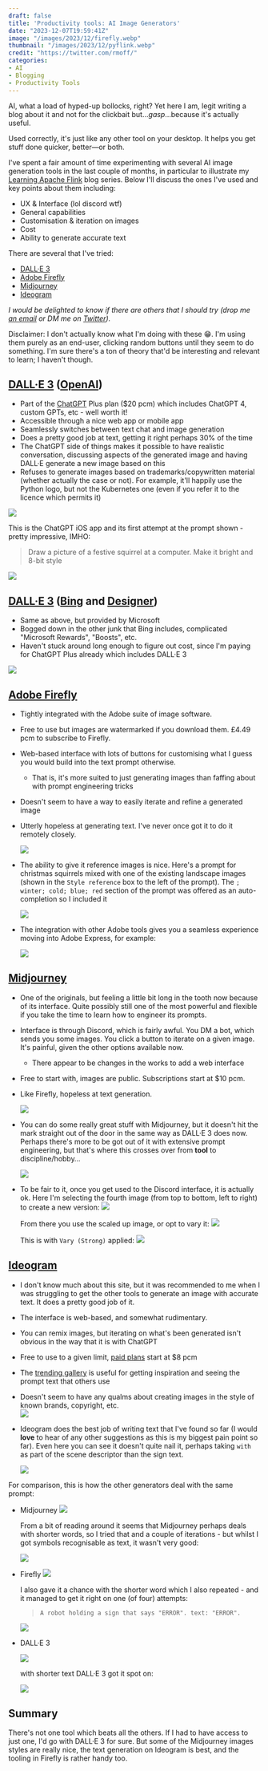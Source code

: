 ```yaml
---
draft: false
title: 'Productivity tools: AI Image Generators'
date: "2023-12-07T19:59:41Z"
image: "/images/2023/12/firefly.webp"
thumbnail: "/images/2023/12/pyflink.webp"
credit: "https://twitter.com/rmoff/"
categories:
- AI
- Blogging
- Productivity Tools
---
```


AI, what a load of hyped-up bollocks, right? Yet here I am, legit writing a blog about it and not for the clickbait but…_gasp_…because it's actually useful.

Used correctly, it's just like any other tool on your desktop. It helps you get stuff done quicker, better—or both. 

<!--more-->

I've spent a fair amount of time experimenting with several AI image generation tools in the last couple of months, in particular to illustrate my [Learning Apache Flink](/categories/laf/) blog series. Below I'll discuss the ones I've used and key points about them including:

* UX & Interface (lol discord wtf)
* General capabilities
* Customisation & iteration on images
* Cost
* Ability to generate accurate text

There are several that I've tried:

* [DALL·E 3](#dalle-3httpsopenaicomdall-e-3-openaihttpsopenaicomchatgpt)
* [Adobe Firefly](#adobe-fireflyhttpsfireflyadobecom)
* [Midjourney](#midjourneyhttpswwwmidjourneycomhome)
* [Ideogram](#ideogramhttpsideogramai)

_I would be delighted to know if there are others that I should try (drop me [an email](mailto:robin@rmoff.net) or DM me on [Twitter](https://twitter.com/rmoff/))._

Disclaimer: I don't actually know what I'm doing with these 😁. I'm using them purely as an end-user, clicking random buttons until they seem to do something. I'm sure there's a ton of theory that'd be interesting and relevant to learn; I haven't though.

## [DALL·E 3](https://openai.com/dall-e-3) ([OpenAI](https://openai.com/chatgpt))

* Part of the [ChatGPT](https://openai.com/chatgpt) Plus plan ($20 pcm) which includes ChatGPT 4, custom GPTs, etc - well worth it!
* Accessible through a nice web app or mobile app
* Seamlessly switches between text chat and image generation
* Does a pretty good job at text, getting it right perhaps 30% of the time
* The ChatGPT side of things makes it possible to have realistic conversation, discussing aspects of the generated image and having DALL·E generate a new image based on this
* Refuses to generate images based on trademarks/copywritten material (whether actually the case or not). For example, it'll happily use the Python logo, but not the Kubernetes one (even if you refer it to the licence which permits it)

![](/images/2023/12/CleanShot_2023-12-07_at_17.22.15.webp)

This is the ChatGPT iOS app and its first attempt at the prompt shown - pretty impressive, IMHO: 

> Draw a picture of a festive squirrel at a computer. Make it bright and 8-bit style

![](/images/2023/12/Screenshot_2023-12-07_at_17.26.37.webp)

## [DALL·E 3](https://openai.com/dall-e-3) ([Bing](https://www.bing.com/) and [Designer](https://www.bing.com/images/create))

* Same as above, but provided by Microsoft
* Bogged down in the other junk that Bing includes, complicated "Microsoft Rewards", "Boosts", etc. 
* Haven't stuck around long enough to figure out cost, since I'm paying for ChatGPT Plus already which includes DALL·E 3

![](/images/2023/12/CleanShot_2023-12-07_at_17.16.30.webp)

## [Adobe Firefly](https://firefly.adobe.com/)

* Tightly integrated with the Adobe suite of image software. 
* Free to use but images are watermarked if you download them. £4.49 pcm to subscribe to Firefly.
* Web-based interface with lots of buttons for customising what I guess you would build into the text prompt otherwise. 
	* That is, it's more suited to just generating images than faffing about with prompt engineering tricks
* Doesn't seem to have a way to easily iterate and refine a generated image
* Utterly hopeless at generating text. I've never once got it to do it remotely closely.

    ![](/images/2023/12/CleanShot_2023-12-07_at_17.27.15.webp)

* The ability to give it reference images is nice. Here's a prompt for christmas squirrels mixed with one of the existing landscape images (shown in the `Style reference` box to the left of the prompt). The `; winter; cold; blue; red` section of the prompt was offered as an auto-completion so I included it

    ![](/images/2023/12/CleanShot_2023-12-07_at_19.06.31.webp)

* The integration with other Adobe tools gives you a seamless experience moving into Adobe Express, for example: 

    ![](/images/2023/12/CleanShot_2023-12-07_at_19.08.19.webp)

## [Midjourney](https://www.midjourney.com/home)

* One of the originals, but feeling a little bit long in the tooth now because of its interface. Quite possibly still one of the most powerful and flexible if you take the time to learn how to engineer its prompts.
* Interface is through Discord, which is fairly awful. You DM a bot, which sends you some images. You click a button to iterate on a given image. It's painful, given the other options available now.
	* There appear to be changes in the works to add a web interface
* Free to start with, images are public. Subscriptions start at $10 pcm. 
* Like Firefly, hopeless at text generation.

    ![](/images/2023/12/CleanShot_2023-12-07_at_19.16.28.webp)
* You can do some really great stuff with Midjourney, but it doesn't hit the mark straight out of the door in the same way as DALL·E 3 does now. Perhaps there's more to be got out of it with extensive prompt engineering, but that's where this crosses over from **tool** to discipline/hobby…

    ![](/images/2023/12/CleanShot_2023-12-07_at_19.13.49.webp)

* To be fair to it, once you get used to the Discord interface, it is actually ok. Here I'm selecting the fourth image (from top to bottom, left to right) to create a new version: 
  ![](/images/2023/12/CleanShot_2023-12-07_at_19.24.44.webp)

	From there you use the scaled up image, or opt to vary it: 
	![](/images/2023/12/CleanShot_2023-12-07_at_19.24.55.webp)
	
    This is with `Vary (Strong)` applied:
	![](/images/2023/12/CleanShot_2023-12-07_at_19.28.07.webp)
## [Ideogram](https://ideogram.ai/)

* I don't know much about this site, but it was recommended to me when I was struggling to get the other tools to generate an image with accurate text. It does a pretty good job of it. 
* The interface is web-based, and somewhat rudimentary.
* You can remix images, but iterating on what's been generated isn't obvious in the way that it is with ChatGPT
* Free to use to a given limit, [paid plans](https://ideogram.ai/t/trending) start at $8 pcm
* The [trending gallery](https://ideogram.ai/t/trending) is useful for getting inspiration and seeing the prompt text that others use
* Doesn't seem to have any qualms about creating images in the style of known brands, copyright, etc.  
  ![](/images/2023/12/CleanShot_2023-12-07_at_19.23.54.webp)
* Ideogram does the best job of writing text that I've found so far (I would **love** to hear of any other suggestions as this is my biggest pain point so far). Even here you can see it doesn't quite nail it, perhaps taking `with` as part of the scene descriptor than the sign text.

    ![](/images/2023/12/CleanShot_2023-12-07_at_20.22.55.webp)

For comparison, this is how the other generators deal with the same prompt: 

* Midjourney
    ![](/images/2023/12/Pasted_image_20231207202647.webp)

	From a bit of reading around it seems that Midjourney perhaps deals with shorter words, so I tried that and a couple of iterations - but whilst I got symbols recognisable as text, it wasn't very good: 
	
	![](/images/2023/12/CleanShot_2023-12-07_at_20.37.52.webp)

* Firefly
  ![](/images/2023/12/CleanShot_2023-12-07_at_20.26.59.webp)
  
  I also gave it a chance with the shorter word which I also repeated - and it managed to get it right on one (of four) attempts:
  
  > `A robot holding a sign that says "ERROR". text: "ERROR".`

  ![](/images/2023/12/CleanShot_2023-12-07_at_20.41.04.webp)


* DALL·E 3
  
    ![](/images/2023/12/DALLE_2023-12-07_20.28.26_.webp)

    with shorter text DALL·E 3 got it spot on:

    ![](/images/2023/12/Pasted_image_20231207204227.webp)

## Summary

There's not one tool which beats all the others. If I had to have access to just one, I'd go with DALL·E 3 for sure. But some of the Midjourney images styles are really nice, the text generation on Ideogram is best, and the tooling in Firefly is rather handy too.